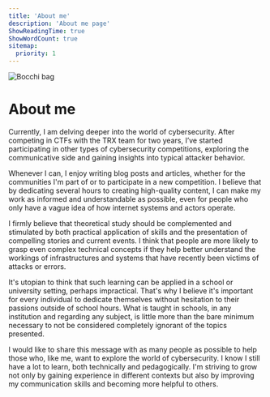 ```yaml
---
title: 'About me'
description: 'About me page'
ShowReadingTime: true
ShowWordCount: true
sitemap:
  priority: 1
---
```


![Bocchi bag](/about_me/bocchi-bag.png)

# About me

Currently, I am delving deeper into the world of cybersecurity. After competing in CTFs with the TRX team for two years, I’ve started participating in other types of cybersecurity competitions, exploring the communicative side and gaining insights into typical attacker behavior.

Whenever I can, I enjoy writing blog posts and articles, whether for the communities I'm part of or to participate in a new competition. I believe that by dedicating several hours to creating high-quality content, I can make my work as informed and understandable as possible, even for people who only have a vague idea of how internet systems and actors operate.

I firmly believe that theoretical study should be complemented and stimulated by both practical application of skills and the presentation of compelling stories and current events. I think that people are more likely to grasp even complex technical concepts if they help better understand the workings of infrastructures and systems that have recently been victims of attacks or errors.

It's utopian to think that such learning can be applied in a school or university setting, perhaps impractical. That's why I believe it's important for every individual to dedicate themselves without hesitation to their passions outside of school hours. What is taught in schools, in any institution and regarding any subject, is little more than the bare minimum necessary to not be considered completely ignorant of the topics presented.

I would like to share this message with as many people as possible to help those who, like me, want to explore the world of cybersecurity. I know I still have a lot to learn, both technically and pedagogically. I'm striving to grow not only by gaining experience in different contexts but also by improving my communication skills and becoming more helpful to others.